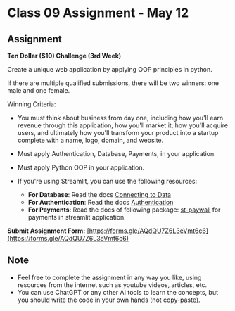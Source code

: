 # Class 09 Assignment - May 12

## Assignment

**Ten Dollar ($10) Challenge (3rd Week)**

Create a unique web application by applying OOP principles in python.

If there are multiple qualified submissions, there will be two winners: one male and one female.

Winning Criteria:
- You must think about business from day one, including how you'll earn revenue through this application, how you'll market it, how you'll acquire users, and ultimately how you'll transform your product into a startup complete with a name, logo, domain, and website.
- Must apply Authentication, Database, Payments, in your application.
- Must apply Python OOP in your application.

- If you're using Streamlit, you can use the following resources:   
  - **For Database**: Read the docs [Connecting to Data](https://docs.streamlit.io/develop/concepts/connections/connecting-to-data)
  - **For Authentication**: Read the docs [Authentication](https://docs.streamlit.io/develop/concepts/connections/authentication)
  - **For Payments**: Read the docs of following package: [st-paywall](https://github.com/tylerjrichards/st-paywall) for payments in streamlit application.

**Submit Assignment Form:** [https://forms.gle/AQdQU7Z6L3eVmt6c6](https://forms.gle/AQdQU7Z6L3eVmt6c6)

## Note

- Feel free to complete the assignment in any way you like, using resources from the internet such as youtube videos, articles, etc.
- You can use ChatGPT or any other AI tools to learn the concepts, but you should write the code in your own hands (not copy-paste).
